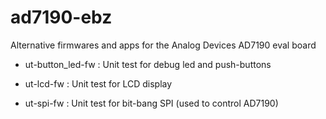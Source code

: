 # ad7190-ebz
Alternative firmwares and apps for the Analog Devices AD7190 eval board

 - ut-button_led-fw : Unit test for debug led and push-buttons

 - ut-lcd-fw : Unit test for LCD display

 - ut-spi-fw : Unit test for bit-bang SPI (used to control AD7190)
